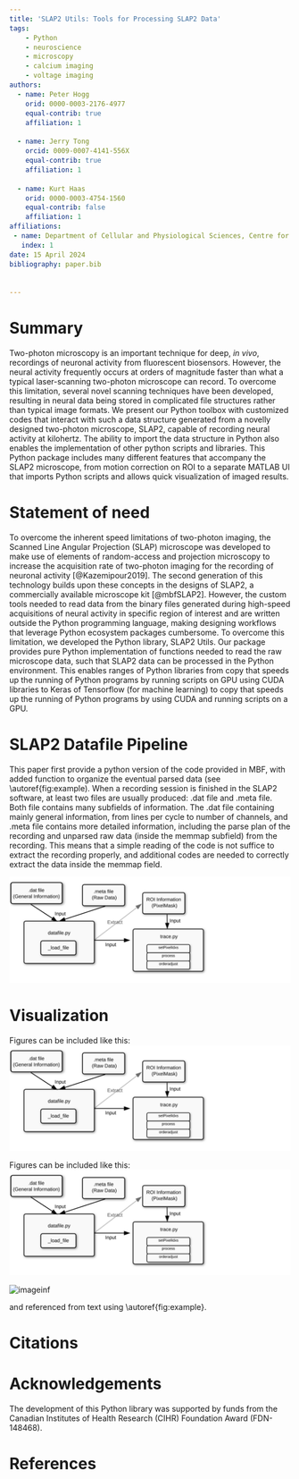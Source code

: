 ```yaml
---
title: 'SLAP2 Utils: Tools for Processing SLAP2 Data'
tags:
    - Python
    - neuroscience
    - microscopy
    - calcium imaging
    - voltage imaging
authors:
  - name: Peter Hogg
    orid: 0000-0003-2176-4977
    equal-contrib: true 
    affiliation: 1

  - name: Jerry Tong
    orcid: 0009-0007-4141-556X
    equal-contrib: true
    affiliation: 1 

  - name: Kurt Haas
    orid: 0000-0003-4754-1560
    equal-contrib: false
    affiliation: 1
affiliations:
 - name: Department of Cellular and Physiological Sciences, Centre for Brain Health, School of Biomedical Engineering, University of British Columbia, Vancouver, Canada
   index: 1
date: 15 April 2024
bibliography: paper.bib


---
```


# Summary

Two-photon microscopy is an important technique for deep, *in vivo*, recordings of neuronal activity from fluorescent biosensors. However, the neural activity frequently occurs at orders of magnitude faster than what a typical laser-scanning two-photon microscope can record. To overcome this limitation, several novel scanning techniques have been developed, resulting in neural data being stored in complicated file structures rather than typical image formats. We present our Python toolbox with customized codes that interact with such a data structure generated from a novelly designed two-photon microscope, SLAP2, capable of recording neural activity at kilohertz. The ability to import the data structure in Python also enables the implementation of other python scripts and libraries. This Python package includes many different features that accompany the SLAP2 microscope, from motion correction on ROI to a separate MATLAB UI that imports Python scripts and allows quick visualization of imaged results. 


# Statement of need

To overcome the inherent speed limitations of two-photon imaging, the Scanned Line Angular Projection (SLAP) microscope was developed to make use of elements of random-access and projection microscopy to increase the acquisition rate of two-photon imaging for the recording of neuronal activity [@Kazemipour2019]. The second generation of this technology builds upon these concepts in the designs of SLAP2, a commercially available microscope kit [@mbfSLAP2]. However, the custom tools needed to read data from the binary files generated during high-speed acquisitions of neural activity in specific region of interest and are written outside the Python programming language, making designing workflows that leverage Python ecosystem packages cumbersome. To overcome this limitation, we developed the Python library, SLAP2 Utils. Our package provides pure Python implementation of functions needed to read the raw microscope data, such that SLAP2 data can be processed in the Python environment. This enables ranges of Python libraries from copy that speeds up the running of Python programs by running scripts on GPU using CUDA libraries to Keras of Tensorflow (for machine learning) to copy that speeds up the running of Python programs by using CUDA and running scripts on a GPU.

# SLAP2 Datafile Pipeline

This paper first provide a python version of the code provided in MBF, with added function to organize the eventual parsed data (see \autoref{fig:example). When a recording session is finished in the SLAP2 software, at least two files are usually produced: .dat file and .meta file. Both file contains many subfields of information. The .dat file containing mainly general information, from lines per cycle to number of channels, and .meta file contains more detailed information, including the parse plan of the recording and unparsed raw data (inside the memmap subfield) from the recording. This means that a simple reading of the code is not suffice to extract the recording properly, and additional codes are needed to correctly extract the data inside the memmap field. 

![imageinf](SLAP2_Pipeline.svg)


# Visualization
Figures can be included like this:
![.\label{imageinf}](SLAP2_Pipeline.svg)


Figures can be included like this:
![Caption for example figure.\label{fig:example}](SLAP2_Pipeline.svg)

![imageinf](docs/img/pyntLines.png)

and referenced from text using \autoref{fig:example}.



# Citations


# Acknowledgements

The development of this Python library was supported by funds from the Canadian Institutes of Health Research (CIHR) Foundation Award (FDN-148468).

# References
